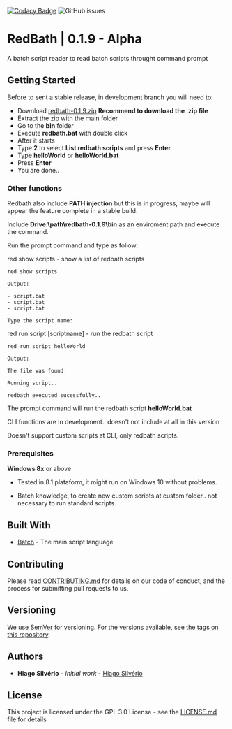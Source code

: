 [![Codacy Badge](https://api.codacy.com/project/badge/Grade/323eaa7b39a84234a311d5023650c3a0)](https://www.codacy.com/manual/hiago.silverioest/redbath?utm_source=github.com&amp;utm_medium=referral&amp;utm_content=hiagosilverio/redbath&amp;utm_campaign=Badge_Grade)
![GitHub issues](https://img.shields.io/github/issues-raw/hiagosilverio/redbath) 

# RedBath | 0.1.9 - Alpha

A batch script reader to read batch scripts throught command prompt

## Getting Started

Before to sent a stable release, in development branch you will need to:

- Download [redbath-0.1.9.zip](https://github.com/hiagosilverio/redbath/releases/tag/0.1.9) **Recommend to download the .zip file**
- Extract the zip with the main folder
- Go to the **bin** folder
- Execute **redbath.bat** with double click
- After it starts
- Type **2** to select **List redbath scripts** and press **Enter**
- Type **helloWorld** or **helloWorld.bat**
- Press **Enter**
- You are done..

### Other functions

Redbath also include **PATH injection** but this is in progress, maybe will appear the feature complete in a stable build.

Include **Drive:\path\redbath-0.1.9\bin** as an enviroment path and execute the command.

Run the prompt command and type as follow:

red show scripts - show a list of redbath scripts
```
red show scripts
```
```
Output:

- script.bat
- script.bat
- script.bat

Type the script name:
```
red run script [scriptname] - run the redbath script 
```
red run script helloWorld
```
```
Output:

The file was found

Running script..

redbath executed sucessfully..
```
The prompt command will run the redbath script **helloWorld.bat**

CLI functions are in development.. doesn't not include at all in this version

Doesn't support custom scripts at CLI, only redbath scripts.

### Prerequisites

**Windows 8x** or above

- Tested in 8.1 plataform, it might run on Windows 10 without problems.

- Batch knowledge, to create new custom scripts at custom folder.. not necessary to run standard scripts.
## Built With

* [Batch](https://docs.microsoft.com/pt-br/windows-server/administration/windows-commands/windows-commands) - The main script language

## Contributing

Please read [CONTRIBUTING.md](https://gist.github.com/hiagosilverio/b24679402957c63ec426) for details on our code of conduct, and the process for submitting pull requests to us.

## Versioning

We use [SemVer](http://semver.org/) for versioning. For the versions available, see the [tags on this repository](https://github.com/hiagosilverio/redbath/tags). 

## Authors

* **Hiago Silvério** - *Initial work* - [Hiago Silvério](https://github.com/hiagosilverio)

## License

This project is licensed under the GPL 3.0 License - see the [LICENSE.md](LICENSE.md) file for details



